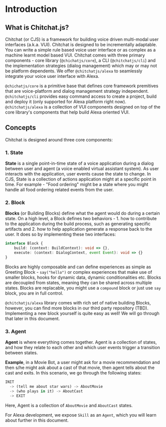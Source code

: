 # Introduction

## What is Chitchat.js?

Chitchat (or CJS) is a framework for building voice driven multi-modal user interfaces (a.k.a. VUI). Chitchat is designed to be incrementally adaptable. You can write a simple rule based voice user interface or as complex as a machine learnt model based VUI. Chitchat comes with three primary components - core library (`@chichatjs/core`), a CLI (`@chitchatjs/cli`) and the implementation strategies (dialog management) which may or may not be platform dependents. We offer `@chitchatjs/alexa` to seamlessly integrate your voice user interface with Alexa.

`@chichatjs/core` is a primitive base that defines core framework premitives that are voice-platform and dialog management strategy independent. `@chitchatjs/cli` provides easy command access to create a project, build and deploy it (only supported for Alexa platform right now). `@chitchatjs/alexa` is a collection of VUI components designed on top of the core library's components that help build Alexa oriented VUI.

## Concepts

Chitchat is designed around three core components:

### 1. State

**State** is a single point-in-time state of a voice application during a dialog between user and agent (a voice enabled virtual assistant system). As user interacts with the application, user events cause the state to change. In CJS, State is a collection of actions application might at a specific point in time. For example - "Food ordering" might be a state where you might handle all food ordering related events from the user.

### 2. Block

**Blocks** (or Building Blocks) define what the agent would do during a certain state. On a high level, a Block defines two behaviors - 1. how to contribute to the application during the build process, such as generating specific artifacts and 2. how to help application generate a response back to the user. It does so by implementing these two interfaces:

```ts
interface Block {
    build: (context: BuildContext): void => {},
    execute: (context: DialogContext, event Event): void => {}
}
```

Blocks are highly composable and can define experiences as simple as Greeting Block - `say("hello")` or complex experiences that make use of smaller blocks, hooks for dynamic data, dynamic conditionalities etc. Blocks are decoupled from states, meaning they can be shared across multiple states. Blocks are replacable, you might use a `compound` block or just use `say` block, you are in full control.

`@chitchatjs/alexa` library comes with rich set of native building Blocks, however, you can find more blocks in our third party repository (TBD). Implementing a new block yourself is quite easy as well! We will go through that later in this document.

### 3. Agent

**Agent** is where everything comes together. Agent is a collection of states, and how they relate to each other and which user events trigger a transition between states.

**Example**, in a Movie Bot, a user might ask for a movie recommendation and then s/he might ask about a cast of that movie, then agent tells about the cast and exits. In this scenario, we go through the following states:

```ts
INIT
  -> (tell me about star wars) -> AboutMovie
  -> (who plays in it) -> AboutCast
  -> EXIT
```

Here, Agent is a collection of `AboutMovie` and `AboutCast` states.

For Alexa development, we expose `Skill` as an `Agent`, which you will learn about further in this document.
